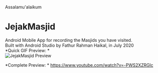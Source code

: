 Assalamu'alaikum

# JejakMasjid
Android Mobile App for recording the Masjids you have visited. <br>
Built with Android Studio by Fathur Rahman Haikal, in July 2020 <br>
*Quick GIF Preview: * <br>
![JejakMasjid Preview](https://github.com/fathur-rahman/JejakMasjid/blob/master/JejakMasjd%20gif/JejakMasjid_1.gif)

*Complete Preview: *
https://www.youtube.com/watch?v=-PWS2XZRGlc
